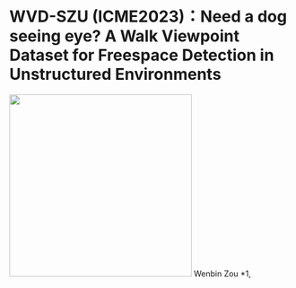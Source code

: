 # WVD-SZU (ICME2023)：Need a dog seeing eye? A Walk Viewpoint Dataset for Freespace Detection in Unstructured Environments
<img src="https://www.szu.edu.cn/images/logo_03.png" width="325" >
Wenbin Zou *1, 
